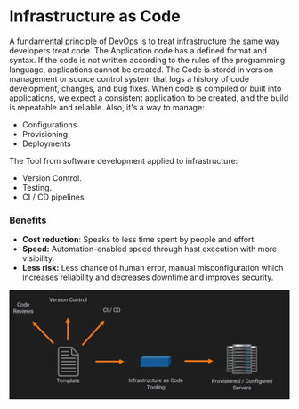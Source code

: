 # Infrastructure as Code

A fundamental principle of DevOps is to treat infrastructure the same way developers treat code. The Application code has a defined format and syntax. If the code is not written according to the rules of the programming language, applications cannot be created. The Code is stored in version management or source control system that logs a history of code development, changes, and bug fixes. When code is compiled or built into applications, we expect a consistent application to be created, and the build is repeatable and reliable. Also, it's a way to manage:

* Configurations
* Provisioning
* Deployments

The Tool from software development applied to infrastructure:

* Version Control.
* Testing.
* CI / CD pipelines.

### Benefits

* **Cost reduction**: Speaks to less time spent by people and effort
* **Speed:** Automation-enabled speed through hast execution with more visibility.
* **Less risk:**  Less chance of human error, manual misconfiguration which increases reliability and decreases downtime and improves security.

![](../.gitbook/assets/image%20%287%29.png)

